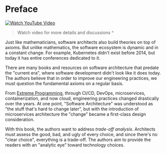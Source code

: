 # Preface

[![Watch YouTube Video](https://img.youtube.com/vi/WXIuQQGrUsQ/0.jpg)](https://www.youtube.com/watch?v=WXIuQQGrUsQ)
> Watch video for more details and discussions ^

Just like mathematicians, software architects also build theories on top of
axioms. But unlike mathematics, the software ecosystem is dynamic and in a
constant change. For example, Kubernetes didn't exist before 2014, but today it
has entire conferences dedicated to it.

There are many books and resources on software architecture that predate the
"current era", where software development didn't look like it does today. The
authors believe that in order to improve our engineering practices, we must
question the fundamental axioms on a regular basis.

From [Extreme Programming](http://www.extremeprogramming.org), through CI/CD,
DevOps, microservices, containerization, and now cloud, engineering practices
changed drastically over the years. At one point, "Software Architecture" was
understood as "the stuff that's hard to change later", but with the introduction
of microservices architecture the "change" became a first-class design
consideration.

With this book, the authors want to address _trade-off analysis_. Architects
must assess the good, bad, and ugly of every choice, and since there's no "clear
choice", everything is a trade-off. The authors aim to provide the readers with
an "analytic eye" toward technology choices.
